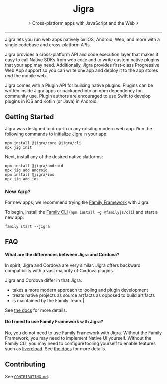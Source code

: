 <div align="center">
  <h1>Jigra</h1>
</div>
<div align="center">
  ⚡️ Cross-platform apps with JavaScript and the Web ⚡️
</div>

---

Jigra lets you run web apps natively on iOS, Android, Web, and more with a single codebase and cross-platform APIs.

Jigra provides a cross-platform API and code execution layer that makes it easy to call Native SDKs from web code and to write custom native plugins that your app may need. Additionally, Jigra provides first-class Progressive Web App support so you can write one app and deploy it to the app stores _and_ the mobile web.

Jigra comes with a Plugin API for building native plugins. Plugins can be written inside Jigra apps or packaged into an npm dependency for community use. Plugin authors are encouraged to use Swift to develop plugins in iOS and Kotlin (or Java) in Android.

## Getting Started

Jigra was designed to drop-in to any existing modern web app. Run the following commands to initialize Jigra in your app:

```
npm install @jigra/core @jigra/cli
npx jig init
```

Next, install any of the desired native platforms:

```
npm install @jigra/android
npx jig add android
npm install @jigra/ios
npx jig add ios
```

### New App?

For new apps, we recommend trying the [Family Framework](https://family-js.web.app/) with Jigra.

To begin, install the [Family CLI](https://family-js.web.app/docs/cli/) (`npm install -g @familyjs/cli`) and start a new app:

```
family start --jigra
```

## FAQ

#### What are the differences between Jigra and Cordova?

In spirit, Jigra and Cordova are very similar. Jigra offers backward compatibility with a vast majority of Cordova plugins.

Jigra and Cordova differ in that Jigra:

- takes a more modern approach to tooling and plugin development
- treats native projects as source artifacts as opposed to build artifacts
- is maintained by the Family Team 💙

See [the docs](https://jigrajs.web.app/docs/cordova#differences-between-jigra-and-cordova) for more details.

#### Do I need to use Family Framework with Jigra?

No, you do not need to use Family Framework with Jigra. Without the Family Framework, you may need to implement Native UI yourself. Without the Family CLI, you may need to configure tooling yourself to enable features such as [livereload](https://family-js.web.app/docs/cli/livereload). See [the docs](https://jigrajs.web.app/docs/getting-started/with-family) for more details.

## Contributing

See [`CONTRIBUTING.md`](./CONTRIBUTING.md).
